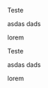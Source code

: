 Teste


asdas
dads

lorem


<div style="page-break-after: always"></div>

Teste


asdas
dads

lorem

